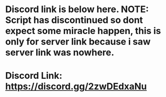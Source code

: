 # Discord link is below here. NOTE: Script has discontinued so dont expect some miracle happen, this is only for server link because i saw server link was nowhere.
# Discord Link: https://discord.gg/2zwDEdxaNu
